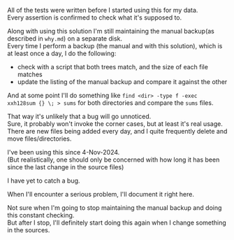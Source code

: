All of the tests were written before I started using this for my data.<br>
Every assertion is confirmed to check what it's supposed to.

Along with using this solution I'm still maintaining the manual backup(as described in `why.md`) on a separate disk.<br>
Every time I perform a backup (the manual and with this solution), which is at least once a day, I do the following:
- check with a script that both trees match, and the size of each file matches
- update the listing of the manual backup and compare it against the other

And at some point I'll do something like `find <dir> -type f -exec xxh128sum {} \; > sums`
for both directories and compare the `sums` files.<br>

That way it's unlikely that a bug will go unnoticed.<br>
Sure, it probably won't invoke the corner cases, but at least it's real usage.<br>
There are new files being added every day, and I quite frequently delete and move files/directories.<br>

I've been using this since 4-Nov-2024.<br>
(But realistically, one should only be concerned with how long it has been
since the last change in the source files)

I have yet to catch a bug.

When I'll encounter a serious problem, I'll document it right here.

Not sure when I'm going to stop maintaining the manual backup
and doing this constant checking.<br>
But after I stop, I'll definitely start doing this again when I change something in the sources.
